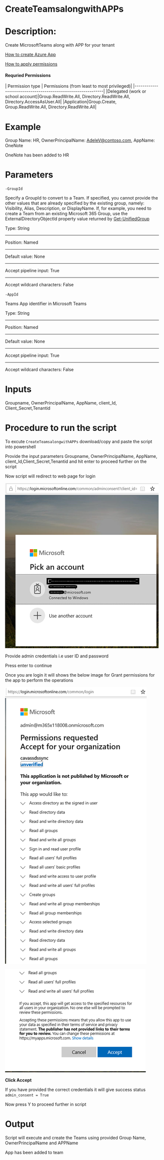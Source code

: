 # CreateTeamsalongwithAPPs

# Description:

Create MicrosoftTeams along with APP for your tenant

[How to create Azure App](https://docs.microsoft.com/en-us/graph/auth-register-app-v2)

[How to apply permissions](https://docs.microsoft.com/en-us/graph/notifications-integration-app-registration)
                
#### Requried Permissions

| Permission type | Permissions (from least to most privileged)|
|--------------------------------------------------------------|
|Delegated (work or school account)|Group.ReadWrite.All, Directory.ReadWrite.All, Directory.AccessAsUser.All|
|Application|Group.Create, Group.ReadWrite.All, Directory.ReadWrite.All|

# Example

Group Name: HR, OwnerPrincipalName: AdeleV@contoso.com, AppName: OneNote

OneNote has been added to HR 

# Parameters

`-GroupId`

Specify a GroupId to convert to a Team. If specified, you cannot provide the other values that are already specified by the existing group, namely: Visibility, Alias, Description, or DisplayName. If, for example, you need to create a Team from an existing Microsoft 365 Group, use the ExternalDirectoryObjectId property value returned by [Get-UnifiedGroup](https://docs.microsoft.com/en-us/powershell/module/exchange/get-unifiedgroup?view=exchange-ps)

Type:	String
***
Position:	Named
***
Default value:	None
***
Accept pipeline input:	True
***
Accept wildcard characters:	False

`-AppId`

Teams App identifier in Microsoft Teams

Type:	String
***
Position:	Named
***
Default value:	None
***
Accept pipeline input:	True
***
Accept wildcard characters:	False

# Inputs

Groupname, OwnerPrincipalName, AppName, client_Id, Client_Secret,Tenantid

# Procedure to run the script

   To excute `CreateTeamsalongwithAPPs` download/copy and paste the script into powershell
        
   Provide the input parameters Groupname, OwnerPrincipalName, AppName, client_Id,Client_Secret,Tenantid and hit enter to proceed further on the script
        
   Now script will redirect to web page for login
        
   ![Signin](https://github.com/Geetha63/MS-Teams-Scripts/blob/master/Images/Siginin.png)
        
   Provide admin credentials i.e user ID and password 
        
   Press enter to continue
   
   Once you are login it will shows the below image for Grant permissions for the app to perform the operations

 ![GrantPermission](https://github.com/Geetha63/MS-Teams-Scripts/blob/master/Images/GrantPermissions.png)
 
 ![GrantPermission](https://github.com/Geetha63/MS-Teams-Scripts/blob/master/Images/GrantPermissions2.png)
 
 **Click Accept**

 If you have provided the correct credentials it will give success status `admin_consent = True`
 
 Now press Y to proceed further in script
 
# Output

Script will execute and create the Teams using provided Group Name, OwnerPrincipalName and APPName

App has been added to team
